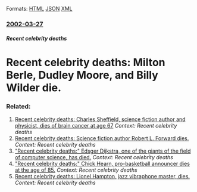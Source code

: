 
Formats: [HTML](/news/2002/03/27/recent-celebrity-deaths-milton-berle-dudley-moore-and-billy-wilder-die.html)  [JSON](/news/2002/03/27/recent-celebrity-deaths-milton-berle-dudley-moore-and-billy-wilder-die.json)  [XML](/news/2002/03/27/recent-celebrity-deaths-milton-berle-dudley-moore-and-billy-wilder-die.xml)  

### [2002-03-27](/news/2002/03/27/index.md)

##### Recent celebrity deaths
# Recent celebrity deaths: Milton Berle, Dudley Moore, and Billy Wilder die.




### Related:

1. [ Recent celebrity deaths: Charles Sheffield, science fiction author and physicist, dies of brain cancer at age 67](/news/2002/11/2/recent-celebrity-deaths-charles-sheffield-science-fiction-author-and-physicist-dies-of-brain-cancer-at-age-67.md) _Context: Recent celebrity deaths_
2. [ Recent celebrity deaths: Science fiction author Robert L. Forward dies.](/news/2002/09/21/recent-celebrity-deaths-science-fiction-author-robert-l-forward-dies.md) _Context: Recent celebrity deaths_
3. [ "Recent celebrity deaths:" Edsger Dijkstra, one of the giants of the field of computer science, has died.](/news/2002/08/7/recent-celebrity-deaths-edsger-dijkstra-one-of-the-giants-of-the-field-of-computer-science-has-died.md) _Context: Recent celebrity deaths_
4. [ "Recent celebrity deaths:" Chick Hearn, pro-basketball announcer dies at the age of 85.](/news/2002/08/5/recent-celebrity-deaths-chick-hearn-pro-basketball-announcer-dies-at-the-age-of-85.md) _Context: Recent celebrity deaths_
5. [ Recent celebrity deaths: Lionel Hampton, jazz vibraphone master, dies.](/news/2002/08/31/recent-celebrity-deaths-lionel-hampton-jazz-vibraphone-master-dies.md) _Context: Recent celebrity deaths_
